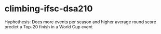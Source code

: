 # climbing-ifsc-dsa210
Hyphothesis: Does more events per season and higher average round score predict a Top-20 finish in a World Cup event
